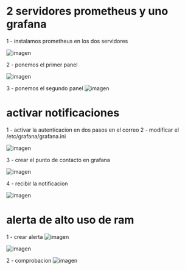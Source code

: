 # 2 servidores prometheus y uno grafana
1 - instalamos prometheus en los dos servidores

![imagen](https://github.com/user-attachments/assets/e148652b-56a9-436c-81fe-b0be78b9c0dc)


2 - ponemos el primer panel

![imagen](https://github.com/user-attachments/assets/773d5bb1-aec9-4ce7-aa5c-3c27ccf466df)


3 - ponemos el segundo panel
![imagen](https://github.com/user-attachments/assets/750b2e2d-2eed-4935-a3ae-df8c11d30edc)






# activar notificaciones
1 - activar la autenticacion en dos pasos en el correo
2 - modificar el /etc/grafana/grafana.ini

![imagen](https://github.com/user-attachments/assets/b88b799e-c380-4af1-bc3c-66c17495e736)


3 - crear el punto de contacto en grafana

![imagen](https://github.com/user-attachments/assets/752b8c78-f6d1-4943-b410-25d349bffe71)

4 - recibir la notificacion

![imagen](https://github.com/user-attachments/assets/b21215c4-607b-4984-94cf-580b4219fcb7)



# alerta de alto uso de ram
1 - crear alerta
![imagen](https://github.com/user-attachments/assets/3291e816-d756-4524-8cc2-d3cd70b4ce10)

![imagen](https://github.com/user-attachments/assets/69f88702-52ee-46b0-b6bd-14905d600a79)


2 - comprobacion
![imagen](https://github.com/user-attachments/assets/70a05c53-7f44-4b75-9cb0-6d6742007c19)


